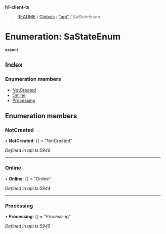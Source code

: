 **h1-client-ts**

> [README](../README.md) / [Globals](../globals.md) / ["api"](../modules/_api_.md) / SaStateEnum

# Enumeration: SaStateEnum

**`export`** 

## Index

### Enumeration members

* [NotCreated](_api_.sastateenum.md#notcreated)
* [Online](_api_.sastateenum.md#online)
* [Processing](_api_.sastateenum.md#processing)

## Enumeration members

### NotCreated

•  **NotCreated**: {} = "NotCreated"

*Defined in api.ts:5946*

___

### Online

•  **Online**: {} = "Online"

*Defined in api.ts:5944*

___

### Processing

•  **Processing**: {} = "Processing"

*Defined in api.ts:5945*
